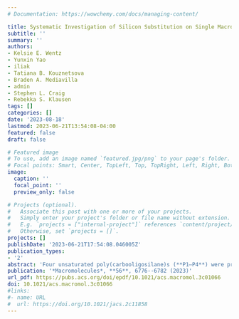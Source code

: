 ```yaml
---
# Documentation: https://wowchemy.com/docs/managing-content/

title: Systematic Investigation of Silicon Substitution on Single Macromolecule Mechanics 
subtitle: ''
summary: ''
authors:
- Kelsie E. Wentz
- Yunxin Yao
- iliak
- Tatiana B. Kouznetsova
- Braden A. Mediavilla
- admin
- Stephen L. Craig
- Rebekka S. Klausen
tags: []
categories: []
date: '2023-08-18'
lastmod: 2023-06-21T13:54:08-04:00
featured: false
draft: false

# Featured image
# To use, add an image named `featured.jpg/png` to your page's folder.
# Focal points: Smart, Center, TopLeft, Top, TopRight, Left, Right, BottomLeft, Bottom, BottomRight.
image:
  caption: ''
  focal_point: ''
  preview_only: false

# Projects (optional).
#   Associate this post with one or more of your projects.
#   Simply enter your project's folder or file name without extension.
#   E.g. `projects = ["internal-project"]` references `content/project/deep-learning/index.md`.
#   Otherwise, set `projects = []`.
projects: []
publishDate: '2023-06-21T17:54:08.046005Z'
publication_types:
- '2'
abstract: 'Four unsaturated poly(carbooligosilane)s (**P1–P4**) were prepared via acyclic diene metathesis polycondensation of new oligosilane diene monomers (**1–4**). These novel polymers with varying main-chain Si incorporation have high trans internal olefin stereochemistry (ca. 80%) and molecular weights (9500–21,700 g mol<sup>–1</sup>). Postpolymerization epoxidation converted all alkene moieties to epoxides and rendered the polymers (**P5–P8**) more electrophilic, which allowed for single-molecule force spectroscopy studies via a modified atomic force microscope setup with a silicon tip and cantilever. The single-chain elasticity of the polycarbooligosilanes decreased with increasing numbers of Si–Si bonds, a finding reproduced by quantum chemical calculations.'
publication: '*Macromolecules*, **56**, 6776--6782 (2023)'
url_pdf: https://pubs.acs.org/doi/epdf/10.1021/acs.macromol.3c01066
doi: 10.1021/acs.macromol.3c01066
#links:
#- name: URL
#  url: https://doi.org/10.1021/jacs.2c11858
---
```


